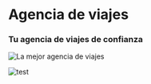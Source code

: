 # Agencia de viajes
### Tu agencia de viajes de confianza

![La mejor agencia de viajes](https://obezeq.github.io/primera-web-digitalizacion/assets/avion.png "La mejor agencia de viajes")

![test](https://freepngimg.com/thumb/airplane/26564-3-airplane-photos.png "test")
